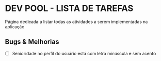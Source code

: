 # DEV POOL - LISTA DE TAREFAS

Página dedicada a listar todas as atividades a serem implementadas na aplicação

## Bugs & Melhorias
- [ ] Senioridade no perfil do usuário está com letra minúscula e sem acento

 

